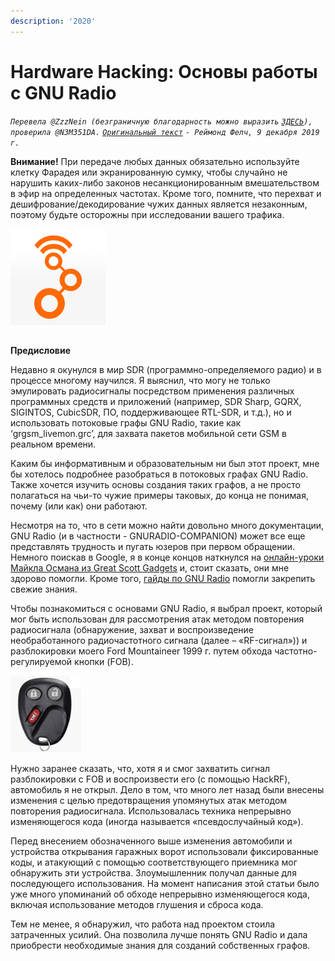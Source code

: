 ```yaml
---
description: '2020'
---
```


# Hardware Hacking: Основы работы с GNU Radio

_`Перевела @ZzzNein (безграничную благодарность можно выразить`_ [_`ЗДЕСЬ`_](https://yasobe.ru/na/na_perevody_i_kontent)_`), проверила @N3M351DA.`_ [_`Оригинальный текст`_](https://www.blackhillsinfosec.com/gnu-radio-primer/) _`- Реймонд Фелч, 9 декабря 2019 г.`_

**Внимание!** При передаче любых данных обязательно используйте клетку Фарадея или экранированную сумку, чтобы случайно не нарушить каких-либо законов несанкционированным вмешательством в эфир на определенных частотах. Кроме того, помните, что перехват и дешифрование/декодирование чужих данных является незаконным, поэтому будьте осторожны при исследовании вашего трафика.

![](../../.gitbook/assets/image%20%28266%29.png)

## 
 **Предисловие**

Недавно я окунулся в мир SDR \(программно-определяемого радио\) и в процессе многому научился. Я выяснил, что могу не только эмулировать радиосигналы посредством применения различных программных средств и приложений \(например, SDR Sharp, GQRX, SIGINTOS, CubicSDR, ПО, поддерживающее RTL-SDR, и т.д.\), но и использовать потоковые графы GNU Radio, такие как ‘grgsm\_livemon.grc’, для захвата пакетов мобильной сети GSM в реальном времени.

Каким бы информативным и образовательным ни был этот проект, мне бы хотелось подробнее разобраться в потоковых графах GNU Radio. Также хочется изучить основы создания таких графов, а не просто полагаться на чьи-то чужие примеры таковых, до конца не понимая, почему \(или как\) они работают.

Несмотря на то, что в сети можно найти довольно много документации, GNU Radio \(и в частности - GNURADIO-COMPANION\) может все еще представлять трудность и пугать юзеров при первом обращении. Немного поискав в Google, я в конце концов наткнулся на [онлайн-уроки Майкла Османа из Great Scott Gadgets](https://greatscottgadgets.com/sdr/%20) и, стоит сказать, они мне здорово помогли. Кроме того, [гайды по GNU Radio](https://wiki.gnuradio.org/index.php/Tutorials) помогли закрепить свежие знания.

Чтобы познакомиться с основами GNU Radio, я выбрал проект, который мог быть использован для рассмотрения атак методом повторения радиосигнала \(обнаружение, захват и воспроизведение необработанного радиочастотного сигнала \(далее – «RF-сигнал»\)\) и разблокировки моего Ford Mountaineer 1999 г. путем обхода частотно-регулируемой кнопки \(FOB\).

![](../../.gitbook/assets/image%20%28265%29.png)

Нужно заранее сказать, что, хотя я и смог захватить сигнал разблокировки с FOB и воспроизвести его \(с помощью HackRF\), автомобиль я не открыл. Дело в том, что много лет назад были внесены изменения с целью предотвращения упомянутых атак методом повторения радиосигнала. Использовалась техника непрерывно изменяющегося кода \(иногда называется «псевдослучайный код»\). 

Перед внесением обозначенного выше изменения автомобили и устройства открывания гаражных ворот использовали фиксированные коды, и атакующий с помощью соответствующего приемника мог обнаружить эти устройства. Злоумышленник получал данные для последующего использования. На момент написания этой статьи было уже много упоминаний об обходе непрерывно изменяющегося кода, включая использование методов глушения и сброса кода.

Тем не менее, я обнаружил, что работа над проектом стоила затраченных усилий. Она позволила лучше понять GNU Radio и дала приобрести необходимые знания для созданий собственных графов.

